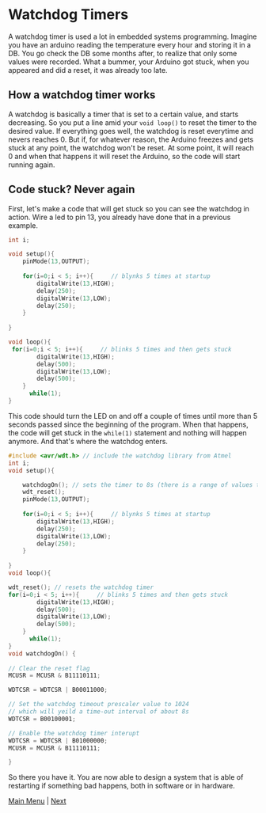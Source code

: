 # Watchdog Timers
A watchdog timer is used a lot in embedded systems programming. Imagine you have an arduino reading the temperature every hour and storing it in a DB. You go check the DB some months after, to realize that only some values were recorded. What a bummer, your Arduino got stuck, when you appeared and did a reset, it was already too late.

## How a watchdog timer works

A watchdog is basically a timer that is set to a certain value, and starts decreasing. So you put a line amid your `void loop()` to reset the timer to the desired value. If everything goes well, the watchdog is reset everytime and nevers reaches 0. But if, for whatever reason, the Arduino freezes and gets stuck at any point, the watchdog won't be reset. At some point, it will reach 0 and when that happens it will reset the Arduino, so the code will start running again. 

## Code stuck? Never again

First, let's make a code that will get stuck so you can see the watchdog in action. Wire a led to pin 13, you already have done that in a previous example.
```c++
int i;

void setup(){
    pinMode(13,OUTPUT);
   
    for(i=0;i < 5; i++){     // blynks 5 times at startup
        digitalWrite(13,HIGH);
        delay(250);
        digitalWrite(13,LOW);
        delay(250);
    } 
    
}

void loop(){
 for(i=0;i < 5; i++){     // blinks 5 times and then gets stuck
        digitalWrite(13,HIGH);
        delay(500);
        digitalWrite(13,LOW);
        delay(500);
    } 
      while(1);
}  
```
This code should turn the LED on and off a couple of times until more than 5 seconds passed since the beginning of the program. When that happens, the code will get stuck in the `while(1)` statement and nothing will happen anymore. And that's where the watchdog enters.

```c++
#include <avr/wdt.h> // include the watchdog library from Atmel
int i;
void setup(){   

    watchdogOn(); // sets the timer to 8s (there is a range of values that you can choose)
    wdt_reset(); 
    pinMode(13,OUTPUT);
   
    for(i=0;i < 5; i++){     // blynks 5 times at startup
        digitalWrite(13,HIGH);
        delay(250);
        digitalWrite(13,LOW);
        delay(250);
    } 
   
}
void loop(){

wdt_reset(); // resets the watchdog timer
for(i=0;i < 5; i++){     // blinks 5 times and then gets stuck
        digitalWrite(13,HIGH);
        delay(500);
        digitalWrite(13,LOW);
        delay(500);
    } 
      while(1);
}
void watchdogOn() {
 
// Clear the reset flag
MCUSR = MCUSR & B11110111;

WDTCSR = WDTCSR | B00011000; 

// Set the watchdog timeout prescaler value to 1024
// which will yeild a time-out interval of about 8s
WDTCSR = B00100001;

// Enable the watchdog timer interupt
WDTCSR = WDTCSR | B01000000;
MCUSR = MCUSR & B11110111;

}

```

So there you have it. You are now able to design a system that is able of restarting if something bad happens, both in software or in hardware.

[Main Menu](../README.md) | [Next](./broadenYourHorizons.md)
